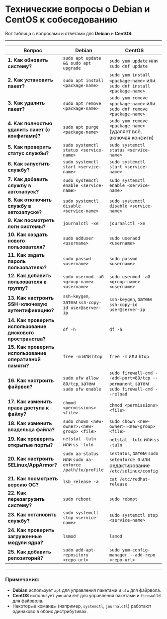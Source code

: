 # **Технические вопросы о Debian и CentOS к собеседованию**

Вот таблица с вопросами и ответами для **Debian** и **CentOS**:

---

| **Вопрос**                                      | **Debian**                                                                 | **CentOS**                                                                 |
|-------------------------------------------------|---------------------------------------------------------------------------|---------------------------------------------------------------------------|
| **1. Как обновить систему?**                    | `sudo apt update && sudo apt upgrade`                                     | `sudo yum update` или `sudo dnf update`                                   |
| **2. Как установить пакет?**                    | `sudo apt install <package-name>`                                        | `sudo yum install <package-name>` или `sudo dnf install <package-name>`   |
| **3. Как удалить пакет?**                       | `sudo apt remove <package-name>`                                         | `sudo yum remove <package-name>` или `sudo dnf remove <package-name>`     |
| **4. Как полностью удалить пакет (с конфигами)?**| `sudo apt purge <package-name>`                                          | `sudo yum remove <package-name>` (удаляет всё, включая конфиги)           |
| **5. Как проверить статус службы?**             | `sudo systemctl status <service-name>`                                   | `sudo systemctl status <service-name>`                                   |
| **6. Как запустить службу?**                    | `sudo systemctl start <service-name>`                                    | `sudo systemctl start <service-name>`                                    |
| **7. Как добавить службу в автозапуск?**         | `sudo systemctl enable <service-name>`                                   | `sudo systemctl enable <service-name>`                                   |
| **8. Как отключить службу в автозапуске?**       | `sudo systemctl disable <service-name>`                                  | `sudo systemctl disable <service-name>`                                  |
| **9. Как посмотреть логи системы?**              | `journalctl -xe`                                                         | `journalctl -xe`                                                         |
| **10. Как создать нового пользователя?**         | `sudo adduser <username>`                                                | `sudo useradd <username>`                                                |
| **11. Как задать пароль пользователю?**          | `sudo passwd <username>`                                                 | `sudo passwd <username>`                                                 |
| **12. Как добавить пользователя в группу?**      | `sudo usermod -aG <group-name> <username>`                               | `sudo usermod -aG <group-name> <username>`                               |
| **13. Как настроить SSH-ключевую аутентификацию?**| `ssh-keygen`, затем `ssh-copy-id user@server-ip`                          | `ssh-keygen`, затем `ssh-copy-id user@server-ip`                          |
| **14. Как проверить использование дискового пространства?** | `df -h`                                                              | `df -h`                                                                  |
| **15. Как проверить использование оперативной памяти?** | `free -m` или `htop`                                                | `free -m` или `htop`                                                     |
| **16. Как настроить файрвол?**                   | `sudo ufw allow 80/tcp`, затем `sudo ufw enable`                         | `sudo firewall-cmd --add-port=80/tcp --permanent`, затем `sudo firewall-cmd --reload` |
| **17. Как изменить права доступа к файлу?**      | `chmod <permissions> <file>`                                             | `chmod <permissions> <file>`                                             |
| **18. Как изменить владельца файла?**            | `sudo chown <new-owner>:<new-group> <file>`                              | `sudo chown <new-owner>:<new-group> <file>`                              |
| **19. Как проверить открытые порты?**            | `netstat -tuln` или `ss -tuln`                                           | `netstat -tuln` или `ss -tuln`                                           |
| **20. Как настроить SELinux/AppArmor?**          | `sudo aa-status` или `sudo aa-enforce /path/to/profile`                  | `sestatus`, затем `sudo setenforce 0` или редактирование `/etc/selinux/config` |
| **21. Как посмотреть версию ОС?**                | `lsb_release -a`                                                         | `cat /etc/redhat-release`                                                |
| **22. Как перезагрузить систему?**               | `sudo reboot`                                                            | `sudo reboot`                                                            |
| **23. Как остановить службу?**                   | `sudo systemctl stop <service-name>`                                     | `sudo systemctl stop <service-name>`                                     |
| **24. Как проверить загруженные модули ядра?**   | `lsmod`                                                                  | `lsmod`                                                                  |
| **25. Как добавить репозиторий?**                | `sudo add-apt-repository <repo-url>`                                     | `sudo yum-config-manager --add-repo <repo-url>`                          |

---

### Примечания:
- **Debian** использует `apt` для управления пакетами и `ufw` для файрвола.
- **CentOS** использует `yum` или `dnf` для управления пакетами и `firewalld` для файрвола.
- Некоторые команды (например, `systemctl`, `journalctl`) работают одинаково в обоих дистрибутивах.
